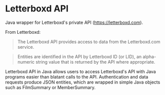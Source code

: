 # Letterboxd API

Java wrapper for Letterboxd's private API (https://letterboxd.com).

From Letterboxd:

  > The Letterboxd API provides access to data from the Letterboxd.com service.
  
  > Entities are identified in the API by Letterboxd ID (or LID), an alpha-numeric string value that is returned by the API where appropriate.

Letterboxd API in Java allows users to access Letterboxd's API with Java programs easier than blatant calls to the API. Authentication and data requests produce JSON entities, which are wrapped in simple Java objects such as FilmSummary or MemberSummary.
